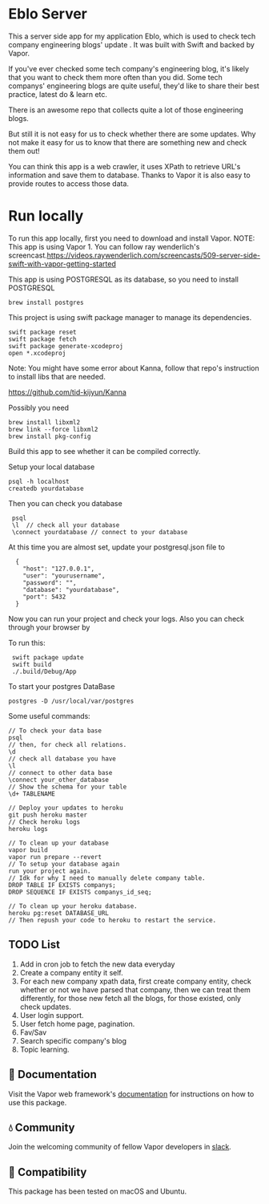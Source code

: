 # Eblo Server

This a server side app for my application Eblo, which is used to check tech company engineering blogs' update . It was built with Swift and backed by Vapor.

If you've ever checked some tech company's engineering blog, it's likely that you want to check them more often than you did. Some tech companys' engineering blogs are quite useful, they'd like to share their best practice, latest do & learn etc.

There is an awesome repo that collects quite a lot of those engineering blogs.

But still it is not easy for us to check whether there are some updates. Why not make it easy for us to know that there are something new and check them out!

You can think this app is a web crawler, it uses XPath to retrieve URL's information and save them to database. Thanks to Vapor it is also easy to provide routes to access those data.

# Run locally

To run this app locally, first you need to download and install Vapor. NOTE: This app is using Vapor 1. You can follow ray wenderlich's screencast.https://videos.raywenderlich.com/screencasts/509-server-side-swift-with-vapor-getting-started

This app is using POSTGRESQL as its database, so you need to install POSTGRESQL
   
    brew install postgres
    
This project is using swift package manager to manage its dependencies. 

    swift package reset
    swift package fetch
    swift package generate-xcodeproj
    open *.xcodeproj
    
Note: You might have some error about Kanna, follow that repo's instruction to install libs that are needed.

https://github.com/tid-kijyun/Kanna

Possibly you need
    
    brew install libxml2
    brew link --force libxml2
    brew install pkg-config

Build this app to see whether it can be compiled correctly.

Setup your local database

    psql -h localhost
    createdb yourdatabase
    
Then you can check you database

     psql
     \l  // check all your database
     \connect yourdatabase // connect to your database

At this time you are almost set, update your postgresql.json file to 

      {
        "host": "127.0.0.1",
        "user": "yourusername",
        "password": "",
        "database": "yourdatabase",
        "port": 5432
      }

Now you can run your project and check your logs. Also you can check through your browser by 

To run this:

     swift package update
     swift build
     ./.build/Debug/App
     
To start your postgres DataBase

    postgres -D /usr/local/var/postgres
    
Some useful commands:

    // To check your data base
    psql
    // then, for check all relations.
    \d 
    // check all database you have
    \l
    // connect to other data base
    \connect your_other_database
    // Show the schema for your table
    \d+ TABLENAME
    
    // Deploy your updates to heroku
    git push heroku master
    // Check heroku logs
    heroku logs
    
    // To clean up your database
    vapor build
    vapor run prepare --revert
    // To setup your database again
    run your project again.
    // Idk for why I need to manually delete company table.
    DROP TABLE IF EXISTS companys;
    DROP SEQUENCE IF EXISTS companys_id_seq;
    
    // To clean up your heroku database.
    heroku pg:reset DATABASE_URL
    // Then repush your code to heroku to restart the service.
    
## TODO List

 1. Add in cron job to fetch the new data everyday
 2. Create a company entity it self.
 3. For each new company xpath data, first create company entity, check whether or not we have parsed that company,
    then we can treat them differently, for those new fetch all the blogs, for those existed, only check updates.
 4. User login support.
 5. User fetch home page, pagination.
 6. Fav/Sav
 7. Search specific company's blog
 8. Topic learning.

## 📖 Documentation

Visit the Vapor web framework's [documentation](http://docs.vapor.codes) for instructions on how to use this package.

## 💧 Community

Join the welcoming community of fellow Vapor developers in [slack](http://vapor.team).

## 🔧 Compatibility

This package has been tested on macOS and Ubuntu.

